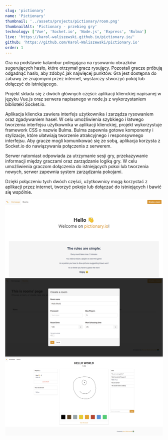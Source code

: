 ```yaml
---
slug: 'pictionary'
name: 'Pictionary'
thumbnail: '../assets/projects/pictionary/room.png'
thumbnailAlt: 'Pictionary - przebieg gry'
technology: ['Vue', 'Socket.io', 'Node.js', 'Express', 'Bulma']
live: 'https://karol-waliszewski.github.io/pictionary.io/'
github: 'https://github.com/Karol-Waliszewski/pictionary.io'
order: 1
---
```


Gra na podstawie kalambur polegająca na rysowaniu obrazków sugerujących hasło, które otrzymał gracz rysujący. Pozostali gracze próbują odgadnąć hasło, aby zdobyć jak najwięcej punktów. Gra jest dostępna do zabawy ze znajomymi przez internet, wystarczy stworzyć pokój lub dołączyć do istniejącego.

Projekt składa się z dwóch głównych części: aplikacji klienckiej napisanej w języku Vue.js oraz serwera napisanego w node.js z wykorzystaniem biblioteki Socket.io.

Aplikacja kliencka zawiera interfejs użytkownika i zarządza rysowaniem oraz zgadywaniem haseł. W celu umożliwienia szybkiego i łatwego tworzenia interfejsu użytkownika w aplikacji klienckiej, projekt wykorzystuje framework CSS o nazwie Bulma. Bulma zapewnia gotowe komponenty i stylizacje, które ułatwiają tworzenie atrakcyjnego i responsywnego interfejsu. Aby gracze mogli komunikować się ze sobą, aplikacja korzysta z Socket.io do nawiązywania połączenia z serwerem.

Serwer natomiast odpowiada za utrzymanie sesji gry, przekazywanie informacji między graczami oraz zarządzanie logiką gry. W celu umożliwienia graczom dołączenia do istniejących pokoi lub tworzenia nowych, serwer zapewnia system zarządzania pokojami.

Dzięki połączeniu tych dwóch części, użytkownicy mogą korzystać z aplikacji przez internet, tworzyć pokoje lub dołączać do istniejących i bawić się wspólnie.

![Strona główna](../assets/projects/pictionary/home.png)
![Tworzenie pokoju](../assets/projects/pictionary/modal.png)
![Przebieg gry](../assets/projects/pictionary/room.png)
